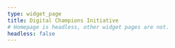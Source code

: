 ```yaml
---
type: widget_page
title: Digital Champions Initiative 
# Homepage is headless, other widget pages are not.
headless: false
---
```

